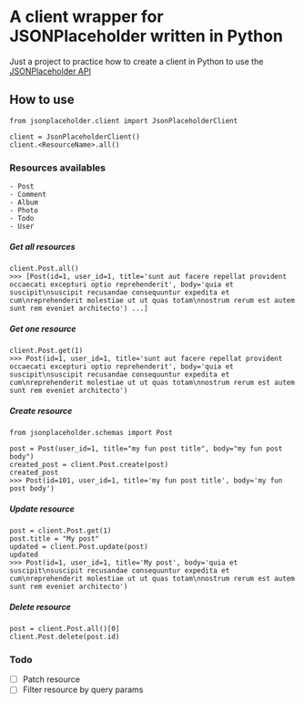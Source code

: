 # A client wrapper for JSONPlaceholder written in Python

Just a project to practice how to create a client in Python to use the [JSONPlaceholder API](https://jsonplaceholder.typicode.com/)

## How to use 

```python3
from jsonplaceholder.client import JsonPlaceholderClient

client = JsonPlaceholderClient()
client.<ResourceName>.all()
```



### Resources availables
```
- Post
- Comment
- Album
- Photo
- Todo
- User
```

##### Get all resources
```python3
client.Post.all()
>>> [Post(id=1, user_id=1, title='sunt aut facere repellat provident occaecati excepturi optio reprehenderit', body='quia et suscipit\nsuscipit recusandae consequuntur expedita et cum\nreprehenderit molestiae ut ut quas totam\nnostrum rerum est autem sunt rem eveniet architecto') ...]
```

##### Get one resource
```python3
client.Post.get(1)
>>> Post(id=1, user_id=1, title='sunt aut facere repellat provident occaecati excepturi optio reprehenderit', body='quia et suscipit\nsuscipit recusandae consequuntur expedita et cum\nreprehenderit molestiae ut ut quas totam\nnostrum rerum est autem sunt rem eveniet architecto')
```

##### Create resource
```python3
from jsonplaceholder.schemas import Post

post = Post(user_id=1, title="my fun post title", body="my fun post body")
created_post = client.Post.create(post)
created_post
>>> Post(id=101, user_id=1, title='my fun post title', body='my fun post body')
```

##### Update resource
```python3
post = client.Post.get(1)
post.title = "My post"
updated = client.Post.update(post)
updated
>>> Post(id=1, user_id=1, title='My post', body='quia et suscipit\nsuscipit recusandae consequuntur expedita et cum\nreprehenderit molestiae ut ut quas totam\nnostrum rerum est autem sunt rem eveniet architecto')
```

##### Delete resource
```python3
post = client.Post.all()[0]
client.Post.delete(post.id)
```


### Todo

- [ ] Patch resource
- [ ] Filter resource by query params
